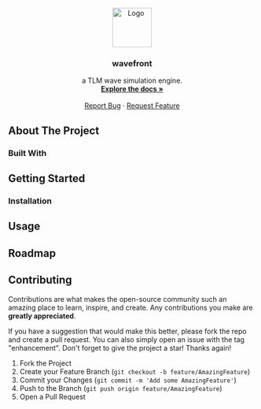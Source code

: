 <!--
[![Contributors][contributors-shield]][contributors-url]
[![Forks][forks-shield]][forks-url]
[![Stargazers][stars-shield]][stars-url]
[![Issues][issues-shield]][issues-url]
[![MIT License][license-shield]][license-url]
-->

<!-- PROJECT LOGO -->
<br />
<div align="center">
  <a href="https://github.com/github_username/repo_name">
    <img src="images/logo.png" alt="Logo" width="80" height="80">
  </a>

<h3 align="center">wavefront</h3>

  <p align="center">
    a TLM wave simulation engine.
    <br />
    <a href="https://github.com/github_username/repo_name"><strong>Explore the docs »</strong></a>
    <br />
    <br />
    <a href="https://github.com/nichilum/wavefront/issues">Report Bug</a>
    ·
    <a href="https://github.com/nichilum/wavefront/issues">Request Feature</a>
  </p>
</div>


<!-- ABOUT THE PROJECT -->
## About The Project

<!-- [![Product Name Screen Shot][product-screenshot]](https://example.com) -->


### Built With
<!--
* [![Rust][Rust]][Rust-url]
-->


<!-- GETTING STARTED -->
## Getting Started

<!--
This is an example of how you may give instructions on setting up your project locally.
To get a local copy up and running follow these simple example steps.
-->
### Installation


<!-- USAGE EXAMPLES -->
## Usage
<!--
Use this space to show useful examples of how a project can be used. Additional screenshots, code examples, and demos work well in this space. You may also link to more resources.

_For more examples, please refer to the [Documentation]()_
-->

<!-- ROADMAP -->

## Roadmap
<!--
- [ ] Feature 1
- [ ] Feature 2
- [ ] Feature 3
    - [ ] Nested Feature

See the [open issues](https://github.com/nichilum/wavefront/issues) for a full list of proposed features (and known issues).

-->

<!-- CONTRIBUTING -->
## Contributing

Contributions are what makes the open-source community such an amazing place to learn, inspire, and create. Any contributions you make are **greatly appreciated**.

If you have a suggestion that would make this better, please fork the repo and create a pull request. You can also simply open an issue with the tag "enhancement".
Don't forget to give the project a star! Thanks again!

1. Fork the Project
2. Create your Feature Branch (`git checkout -b feature/AmazingFeature`)
3. Commit your Changes (`git commit -m 'Add some AmazingFeature'`)
4. Push to the Branch (`git push origin feature/AmazingFeature`)
5. Open a Pull Request



<!-- LICENSE -->
<!-- 
## License

Distributed under the ... License. See `LICENSE.txt` for more information.

-->

<!-- CONTACT -->
<!-- 
## Contact

Your Name - [@twitter_handle](https://twitter.com/twitter_handle) - email@email_client.com
-->

<!-- MARKDOWN LINKS & IMAGES -->
[contributors-shield]: https://img.shields.io/github/contributors/nichilum/wavefront.svg?style=for-the-badge
[contributors-url]: https://github.com/github_username/repo_name/graphs/contributors
[forks-shield]: https://img.shields.io/github/forks/nichilum/wavefront.svg?style=for-the-badge
[forks-url]: https://github.com/github_username/repo_name/network/members
[stars-shield]: https://img.shields.io/github/stars/nichilum/wavefront.svg?style=for-the-badge
[stars-url]: https://github.com/github_username/repo_name/stargazers
[issues-shield]: https://img.shields.io/github/issues/nichilum/wavefront.svg?style=for-the-badge
[issues-url]: https://github.com/github_username/repo_name/issues
[license-shield]: https://img.shields.io/github/license/nichilum/wavefront.svg?style=for-the-badge
[license-url]: https://github.com/github_username/repo_name/blob/master/LICENSE.txt
[product-screenshot]: images/screenshot.png

